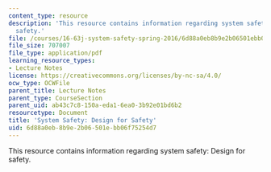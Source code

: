 ```yaml
---
content_type: resource
description: 'This resource contains information regarding system safety: Design for
  safety.'
file: /courses/16-63j-system-safety-spring-2016/6d88a0eb8b9e2b06501ebb06f75254d7_MIT16_63JS16_LecNotes14.pdf
file_size: 707007
file_type: application/pdf
learning_resource_types:
- Lecture Notes
license: https://creativecommons.org/licenses/by-nc-sa/4.0/
ocw_type: OCWFile
parent_title: Lecture Notes
parent_type: CourseSection
parent_uid: ab43c7c8-150a-eda1-6ea0-3b92e01bd6b2
resourcetype: Document
title: 'System Safety: Design for Safety'
uid: 6d88a0eb-8b9e-2b06-501e-bb06f75254d7
---
```

This resource contains information regarding system safety: Design for safety.